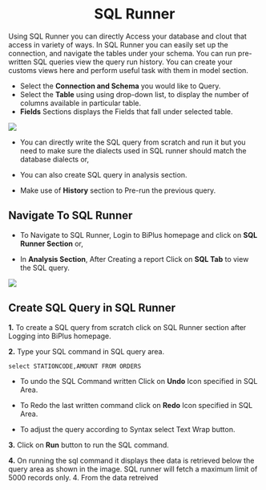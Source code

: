 

<center><h1>SQL Runner </h1></center>

Using SQL Runner you can directly Access your database and clout that access in variety of ways. In SQL Runner you can easily set up the connection, and navigate the tables under your schema. You can run pre-written SQL queries view the query run history. You can create your customs views here and perform useful task with them in model section.  

- Select the **Connection and Schema** you would like to Query.
- Select the **Table** using using drop-down list, to display the number of columns available in particular table.
- **Fields** Sections displays the Fields that fall under selected table.


![
](https://raw.githubusercontent.com/sv18042016/fp1/532dd8b61e94d1e08fe0b89afa6a5961336e8ad2/images/sql_ru.png)

- You can directly write the SQL query from scratch and run it but you need to make sure the dialects used in SQL runner should match the database dialects or,

- You can also create SQL query in analysis section. 

- Make use of **History** section to Pre-run the previous query.

## Navigate To SQL Runner

- To Navigate to SQL Runner, Login to BiPlus homepage and click on **SQL Runner Section** or,

- In **Analysis Section**, After Creating a report Click on **SQL Tab** to view the SQL query.

![
](https://raw.githubusercontent.com/sv18042016/fp1/8301318bea750b7d048df7f5a8e06607d216dce7/images/navigate_sql.png)

## Create SQL Query in SQL Runner

**1.** To create a SQL query from scratch click on SQL Runner section after Logging into BiPlus homepage.

**2.** Type your SQL command in SQL query area.

```
select STATIONCODE,AMOUNT FROM ORDERS
```
- To undo the SQL Command written Click on **Undo** Icon specified in SQL Area.

- To Redo the last written command click on **Redo** Icon specified in SQL Area.

- To adjust the query according to Syntax select Text Wrap button. 

**3.**  Click on **Run** button to run the SQL command.

**4.** On running the sql command it displays thee data is retrieved below the query area as shown in the image. SQL runner will fetch a maximum limit of 5000 records only.
4. From the data retreived 

<!--stackedit_data:
eyJoaXN0b3J5IjpbMTAxNTQzMDQ1NSw0MzkxNTYzNjMsLTEyNj
A3NDMwMTEsLTEzMjkyNTA3NzAsMTcyNDU5NjU4LDU4MzQzOTY1
MiwxMDc0MjczNTU0LC0yMDcyODk0Njc0LC0zOTkxMzIyOTcsLT
g2MDY4NDgzNywtMjAyMDgzMDMwOSwtMTUwNDMyMjQ2OSwxNTMy
Njc3NjMwLDE0MjUxNzU1MDQsLTE1ODMxMjUxODhdfQ==
-->